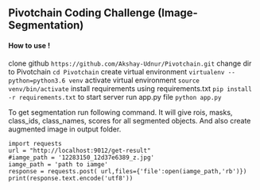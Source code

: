 ## Pivotchain Coding Challenge (Image-Segmentation)
#### How to use !
clone github ```https://github.com/Akshay-Udnur/Pivotchain.git```
change dir to Pivotchain ```cd Pivotchain```
create virtual environment ```virtualenv --python=python3.6 venv```
activate virtual environment ```source venv/bin/activate```
install requirements using requirements.txt ```pip install -r requirements.txt```
to start server run app.py file ```python app.py```

To get segmentation run following command. It will give rois, masks, class_ids, class_names, scores for all segmented objects. And also create augmented image in output folder.

```
import requests
url = "http://localhost:9012/get-result"
#iamge_path = '12283150_12d37e6389_z.jpg'
iamge_path = 'path to iamge'
response = requests.post( url,files={'file':open(iamge_path,'rb')})
print(response.text.encode('utf8'))
```
